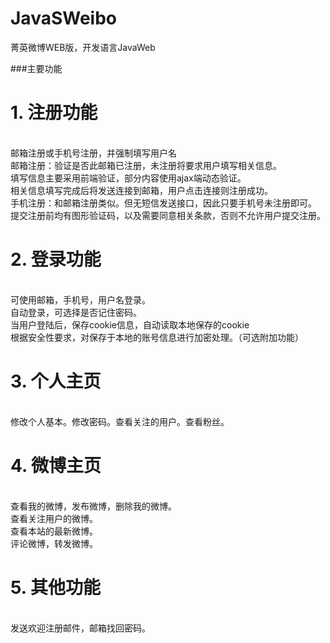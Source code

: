 # JavaSWeibo
菁英微博WEB版，开发语言JavaWeb

###主要功能

# 1.	注册功能
<br/>邮箱注册或手机号注册，并强制填写用户名
<br/>邮箱注册：验证是否此邮箱已注册，未注册将要求用户填写相关信息。
<br />填写信息主要采用前端验证，部分内容使用ajax端动态验证。
<br />相关信息填写完成后将发送连接到邮箱，用户点击连接则注册成功。
<br />手机注册：和邮箱注册类似。但无短信发送接口，因此只要手机号未注册即可。
<br />提交注册前均有图形验证码，以及需要同意相关条款，否则不允许用户提交注册。
# 2.	登录功能
<br />可使用邮箱，手机号，用户名登录。
<br />自动登录，可选择是否记住密码。
<br />当用户登陆后，保存cookie信息，自动读取本地保存的cookie
<br />根据安全性要求，对保存于本地的账号信息进行加密处理。（可选附加功能）
# 3.	个人主页
<br />修改个人基本。修改密码。查看关注的用户。查看粉丝。
# 4.	微博主页
<br />查看我的微博，发布微博，删除我的微博。
<br />查看关注用户的微博。
<br />查看本站的最新微博。
<br />评论微博，转发微博。
# 5.	其他功能
<br />发送欢迎注册邮件，邮箱找回密码。
